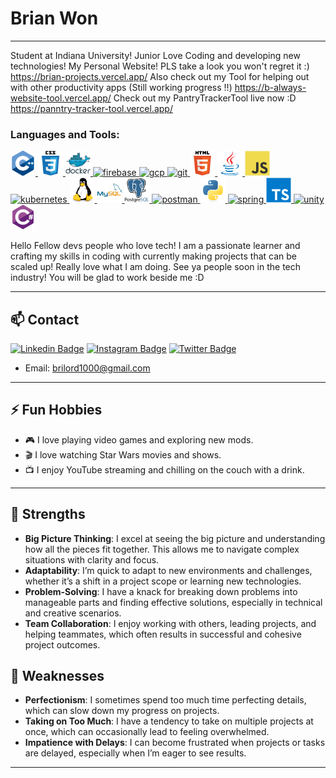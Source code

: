 # Brian Won
---
Student at Indiana University! Junior
Love Coding and developing new technologies!
My Personal Website! PLS take a look you won't regret it :)
https://brian-projects.vercel.app/
Also check out my Tool for helping out with other productivity apps (Still working progress !!)
https://b-always-website-tool.vercel.app/
Check out my PantryTrackerTool live now :D
https://panntry-tracker-tool.vercel.app/

<h3 align="left">Languages and Tools:</h3>
<p align="left"> 
  <a href="https://www.w3schools.com/cpp/" target="_blank" rel="noreferrer"> 
    <img src="https://raw.githubusercontent.com/devicons/devicon/master/icons/cplusplus/cplusplus-original.svg" alt="cplusplus" width="40" height="40"/> 
  </a> 
  <a href="https://www.w3schools.com/css/" target="_blank" rel="noreferrer"> 
    <img src="https://raw.githubusercontent.com/devicons/devicon/master/icons/css3/css3-original-wordmark.svg" alt="css3" width="40" height="40"/> 
  </a> 
  <a href="https://www.docker.com/" target="_blank" rel="noreferrer"> 
    <img src="https://raw.githubusercontent.com/devicons/devicon/master/icons/docker/docker-original-wordmark.svg" alt="docker" width="40" height="40"/> 
  </a> 
  <a href="https://firebase.google.com/" target="_blank" rel="noreferrer"> 
    <img src="https://www.vectorlogo.zone/logos/firebase/firebase-icon.svg" alt="firebase" width="40" height="40"/> 
  </a> 
  <a href="https://cloud.google.com" target="_blank" rel="noreferrer"> 
    <img src="https://www.vectorlogo.zone/logos/google_cloud/google_cloud-icon.svg" alt="gcp" width="40" height="40"/> 
  </a> 
  <a href="https://git-scm.com/" target="_blank" rel="noreferrer"> 
    <img src="https://www.vectorlogo.zone/logos/git-scm/git-scm-icon.svg" alt="git" width="40" height="40"/> 
  </a> 
  <a href="https://www.w3.org/html/" target="_blank" rel="noreferrer"> 
    <img src="https://raw.githubusercontent.com/devicons/devicon/master/icons/html5/html5-original-wordmark.svg" alt="html5" width="40" height="40"/> 
  </a> 
  <a href="https://www.java.com" target="_blank" rel="noreferrer"> 
    <img src="https://raw.githubusercontent.com/devicons/devicon/master/icons/java/java-original.svg" alt="java" width="40" height="40"/> 
  </a> 
  <a href="https://developer.mozilla.org/en-US/docs/Web/JavaScript" target="_blank" rel="noreferrer"> 
    <img src="https://raw.githubusercontent.com/devicons/devicon/master/icons/javascript/javascript-original.svg" alt="javascript" width="40" height="40"/> 
  </a> 
  <a href="https://kubernetes.io" target="_blank" rel="noreferrer"> 
    <img src="https://www.vectorlogo.zone/logos/kubernetes/kubernetes-icon.svg" alt="kubernetes" width="40" height="40"/> 
  </a> 
  <a href="https://www.linux.org/" target="_blank" rel="noreferrer"> 
    <img src="https://raw.githubusercontent.com/devicons/devicon/master/icons/linux/linux-original.svg" alt="linux" width="40" height="40"/> 
  </a> 
  <a href="https://www.mysql.com/" target="_blank" rel="noreferrer"> 
    <img src="https://raw.githubusercontent.com/devicons/devicon/master/icons/mysql/mysql-original-wordmark.svg" alt="mysql" width="40" height="40"/> 
  </a> 
  <a href="https://www.postgresql.org" target="_blank" rel="noreferrer"> 
    <img src="https://raw.githubusercontent.com/devicons/devicon/master/icons/postgresql/postgresql-original-wordmark.svg" alt="postgresql" width="40" height="40"/> 
  </a> 
  <a href="https://postman.com" target="_blank" rel="noreferrer"> 
    <img src="https://www.vectorlogo.zone/logos/getpostman/getpostman-icon.svg" alt="postman" width="40" height="40"/> 
  </a> 
  <a href="https://www.python.org" target="_blank" rel="noreferrer"> 
    <img src="https://raw.githubusercontent.com/devicons/devicon/master/icons/python/python-original.svg" alt="python" width="40" height="40"/> 
  <a href="https://spring.io/" target="_blank" rel="noreferrer"> 
  <img src="https://www.vectorlogo.zone/logos/springio/springio-icon.svg" alt="spring" width="40" height="40"/> 
</a> 
<a href="https://www.typescriptlang.org/" target="_blank" rel="noreferrer"> 
  <img src="https://raw.githubusercontent.com/devicons/devicon/master/icons/typescript/typescript-original.svg" alt="typescript" width="40" height="40"/> 
</a>
<a href="https://unity.com/" target="_blank" rel="noreferrer"> 
  <img src="https://www.vectorlogo.zone/logos/unity3d/unity3d-icon.svg" alt="unity" width="40" height="40"/> 
</a>
<a href="https://learn.microsoft.com/en-us/dotnet/csharp/" target="_blank" rel="noreferrer"> 
  <img src="https://raw.githubusercontent.com/devicons/devicon/master/icons/csharp/csharp-original.svg" alt="csharp" width="40" height="40"/> 
</a>


</p>

Hello Fellow devs people who love tech! I am a passionate learner and crafting my skills in coding with currently making projects that can be scaled up! Really love what I am doing. See ya people soon in the tech industry! You will be glad to work beside me :D 

---
## 📫 Contact
[![Linkedin Badge](https://img.shields.io/badge/-LinkedIn-0e76a8?style=flat-square&logo=Linkedin&logoColor=white)](https://linkedin.com/in/brian-won-36716823b)
[![Instagram Badge](https://img.shields.io/badge/-Instagram-e4405f?style=flat-square&logo=Instagram&logoColor=white)](https://instagram.com/your-instagram-handle/)
[![Twitter Badge](https://img.shields.io/badge/-Twitter-00acee?style=flat-square&logo=Twitter&logoColor=white)](https://twitter.com/your-twitter-handle)
- Email: brilord1000@gmail.com
---
## ⚡ Fun Hobbies
- 🎮 I love playing video games and exploring new mods.
- 🎬 I love watching Star Wars movies and shows.
- 📺 I enjoy YouTube streaming and chilling on the couch with a drink.

---

## 💪 Strengths
- **Big Picture Thinking**: I excel at seeing the big picture and understanding how all the pieces fit together. This allows me to navigate complex situations with clarity and focus.
- **Adaptability**: I’m quick to adapt to new environments and challenges, whether it’s a shift in a project scope or learning new technologies.
- **Problem-Solving**: I have a knack for breaking down problems into manageable parts and finding effective solutions, especially in technical and creative scenarios.
- **Team Collaboration**: I enjoy working with others, leading projects, and helping teammates, which often results in successful and cohesive project outcomes.

## 🌟 Weaknesses
- **Perfectionism**: I sometimes spend too much time perfecting details, which can slow down my progress on projects.
- **Taking on Too Much**: I have a tendency to take on multiple projects at once, which can occasionally lead to feeling overwhelmed.
- **Impatience with Delays**: I can become frustrated when projects or tasks are delayed, especially when I’m eager to see results.
---
